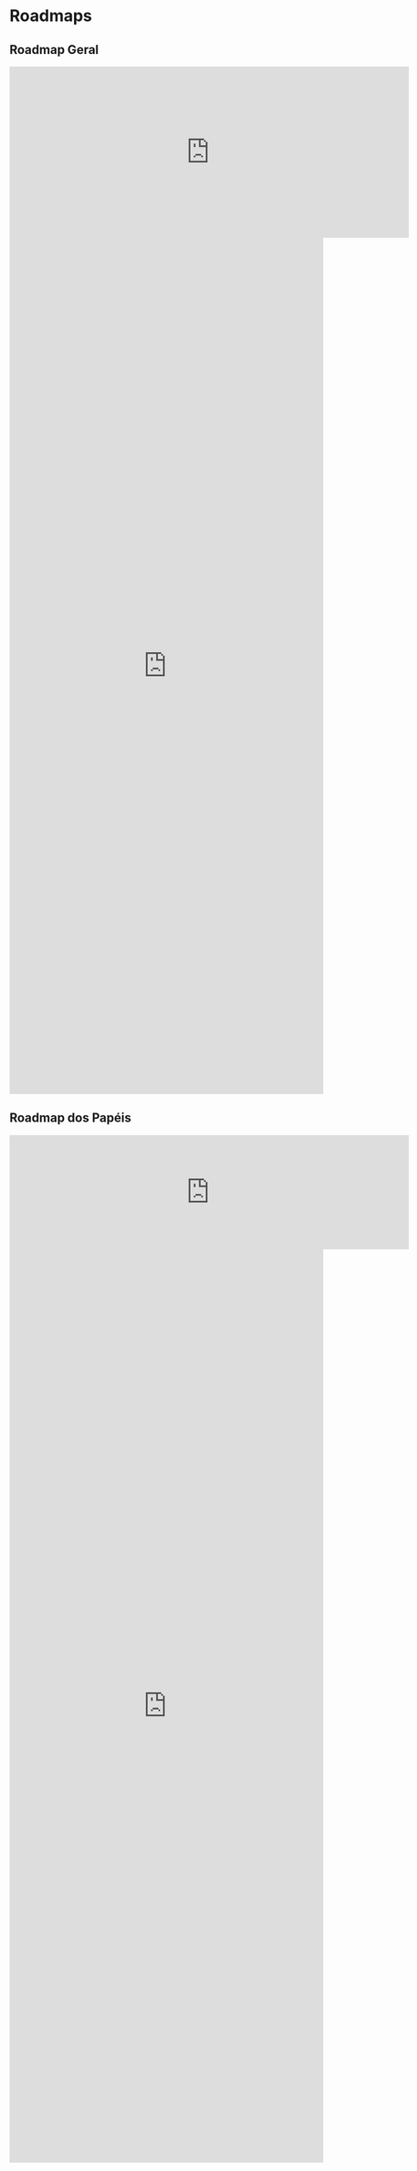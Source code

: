 # Roadmaps

## Roadmap Geral

<iframe
  src="https://docs.google.com/spreadsheets/d/e/2PACX-1vSwSV5SefTCH1S1kVDLAT03R20YbkaDWrYRrpskMg1wl5NmGpIovEoA-nSQBaokw8e9dnyBM3azsrgo/pubhtml?gid=1519210469&amp;single=true&amp;widget=false&amp;headers=false&gridlines=false&chrome=false"
  width="700"
  height="300"
  frameborder="0">
</iframe>

<iframe
  src="https://docs.google.com/spreadsheets/d/e/2PACX-1vSwSV5SefTCH1S1kVDLAT03R20YbkaDWrYRrpskMg1wl5NmGpIovEoA-nSQBaokw8e9dnyBM3azsrgo/pubhtml?gid=0&amp;single=true&amp;widget=false&amp;headers=false&gridlines=false&chrome=false"
  width="550"
  height="1500"
  frameborder="0">
</iframe>

## Roadmap dos Papéis

<iframe
  src="https://docs.google.com/spreadsheets/d/e/2PACX-1vTYelPhSraKphE4d05sMz08W-bjZoTE9AWngzMcWh1mIpoYzjqikxiu5nFPFntK9bnRHnv_DJ9AoWsq/pubhtml?gid=342338502&amp;single=true&amp;widget=false&amp;headers=false&gridlines=false&chrome=false"
  width="700"
  height="200"
  frameborder="0">
</iframe>

<iframe
  src="https://docs.google.com/spreadsheets/d/e/2PACX-1vTYelPhSraKphE4d05sMz08W-bjZoTE9AWngzMcWh1mIpoYzjqikxiu5nFPFntK9bnRHnv_DJ9AoWsq/pubhtml?gid=1669547100&amp;single=true&amp;widget=false&amp;headers=false&gridlines=false&chrome=false"
  width="550"
  height="1600"
  frameborder="0">
</iframe>
